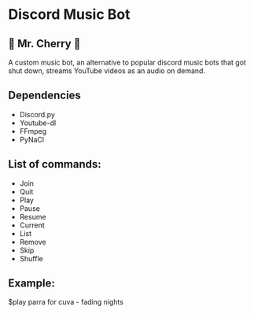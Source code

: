 # Discord Music Bot
## 🍒 Mr. Cherry 🍒

A custom music bot, an alternative to popular discord music bots that got shut down, streams YouTube videos as an audio on demand. 

## Dependencies 
* Discord.py
* Youtube-dl
* FFmpeg
* PyNaCl

## List of commands:
- Join
- Quit
- Play
- Pause
- Resume
- Current
- List
- Remove
- Skip
- Shuffle

## Example:
$play parra for cuva - fading nights 
